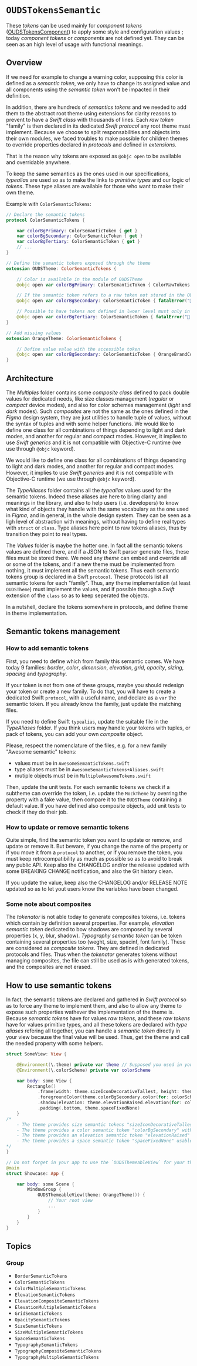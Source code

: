 # ``OUDSTokensSemantic``

These _tokens_ can be used mainly for _component tokens_ ([OUDSTokensComponent](https://ios.unified-design-system.orange.com/documentation/oudstokenscomponent/)) to apply some style and configuration values ; today _component tokens_ or _components_ are not defined yet.
They can be seen as an high level of usage with functional meanings.

## Overview

If we need for example to change a warning color, supposing this color is defined as a _semantic token_, we only have to change its assigned value and all components using the _semantic token_ won't be impacted in their definition.

In addition, there are hundreds of _semantics tokens_ and we needed to add them to the abstract root theme using extensions for clarity reasons to prevent to have a _Swift class_ with thousands of lines. Each _raw token_ "family" is then declared in its dedicated _Swift protocol_ any root theme must implement. Because we choose to split responsabilities and objects into their own modules, we faced troubles to make possible for children themes to override properties declared in _protocols_ and defined in _extensions_.

That is the reason why tokens are exposed as `@objc open` to be available and overridable anywhere. 

To keep the same semantics as the ones used in our specifications, _typealias_ are used so as to make the links to _primitive types_ and our logic of _tokens_. These type aliases are available for those who want to make their own theme.

Example with ``ColorSemanticTokens``:

```swift
// Declare the semantic tokens
protocol ColorSemanticTokens {

    var colorBgPrimary: ColorSemanticToken { get }
    var colorBgSecondary: ColorSemanticToken { get }
    var colorBgTertiary: ColorSemanticToken { get }
    // ...
}

// Define the semantic tokens exposed through the theme
extension OUDSTheme: ColorSemanticTokens {

    // Color is available in the module of OUDSTheme
    @objc open var colorBgPrimary: ColorSemanticToken { ColorRawTokens.colorFunctionalWhite }

    // If the semantic token refers to a raw token not stored in the OUDSTheme module, override later and throw error because unxpected state if used
    @objc open var colorBgSecondary: ColorSemanticToken { fatalError("🤖 Raw token unavailable for colorBgSecondary!") }

    // Possible to have tokens not defined in lwoer level must only in themes implementation, throw error if used because unexpected state
    @objc open var colorBgTertiary: ColorSemanticToken { fatalError("🤖 No value defined for colorBgTertiary!") }
}

// Add missing values
extension OrangeTheme: ColorSemanticTokens {

    // Define value value with the accessible token 
    @objc open var colorBgSecondary: ColorSemanticToken { OrangeBrandColorRawTokens.colorOrange200 }
}
```

## Architecture

The *Multiples* folder contains some _composite class_ defined to pack double values for dedicated needs, like size classes management (_regular_ or _compact_ device modes), and also for color schemes management (_light_ and _dark_ modes).
Such *composites* are not the same as the ones defined in the *Figma* design system, they are just utilities to handle tuple of values, without the syntax of tuples and with some helper functions.
We would like to define one class for all combinations of things depending to light and dark modes, and another for regular and compact modes. However, it implies to use _Swift generics_ and it is not compatible with Objective-C runtime (we use through `@objc` keyword).

We would like to define one class for all combinations of things depending to light and dark modes, and another for regular and compact modes. However, it implies to use _Swift generics_ and it is not compatible with Objective-C runtime (we use through `@objc` keyword).

The *TypeAliases* folder contains all the *typealias* values used for the semantic tokens.
Indeed these aliases are here to bring clarity and meanings in the library, and also to help users (i.e. developers) to know what kind of objects they handle with the same vocabulary as the one used in *Figma*, and in general, in the whole design system. They can be seen as a ligh level of abstraction with meanings, without having to define real types with `struct` or `class`.
Type aliases here point to raw tokens aliases, thus by transition they point to real types.

The *Values* folder is maybe the hotter one.
In fact all the semantic tokens values are defined there, and if a JSON to Swift parser generate files, these files must be stored there. We need any _theme_ can embed and override all or some of the tokens, and if a new theme must be implemented from nothing, it must implement all the semantic tokens. Thus each semantic tokens group is declared in a Swft `protocol`.
These protocols list all semantic tokens for each "family". Thus, any theme implementation (at least `OUDSTheme`) must implement the values, and if possible through a _Swift_ extension of the `class` so as to keep seperated the objects.

In a nutshell, declare the tokens somewhere in protocols, and define theme in theme implementation.

## Semantic tokens management

### How to add semantic tokens

First, you need to define which from family this semantic comes. We have today 9 families: *border*, *color*, *dimension*, *elevation*, *grid*, *opacity*, *sizing*, *spacing* and *typography*.

If your token is not from one of these groups, maybe you should redesign your token or create a new family. To do that, you will have to create a dedicated Swift `protocol`, with a useful name, and declare as a `var` the semantic token. If you already know the family, just update the matching files.

If you need to define Swift `typealias`, update the suitable file in the *TypeAliases* folder. If you think users may handle your tokens with tuples, or pack of tokens, you can add your own *composite* object.

Please, respect the nomenclature of the files, e.g. for a new family "Awesome semantic" tokens:
- values must be in `AwesomeSemanticTokens.swift`
- type aliases must be in `AwesomeSemanticTokens+Aliases.swift`
- mutiple objects must be in `MultipleAwesomeTokens.swift`

Then, update the unit tests. For each semantic tokens we check if a subtheme can override the token, i.e. update the `MockTheme` by overring the property with a fake value, then compare it to the `OUDSTheme` containing a default value. If you have defined also composite objects, add unit tests to check if they do their job.

### How to update or remove semantic tokens

Quite simple, find the semantic token you want to update or remove, and update or remove it.
But beware, if you change the name of the property or if you move it from a `protocol` to another, or if you remove the token, you must keep retrocompatibility as much as possible so as to avoid to break any public API. Keep also the CHANGELOG and/or the release updated with some BREAKING CHANGE notification, and also the Git history clean.

If you update the value, keep also the CHANGELOG and/or RELEASE NOTE updated so as to let yout users know the variables have been changed.

### Some note about composites

The *tokenator* is not able today to generate composites tokens, i.e. tokens which contain by definition several properties.
For example, *elevation semantic token* dedicated to bow shadows are composed by several properties (x, y, blur, shadow).
*Typography semantic token* can be token containing several properties too (weght, size, spacinf, font family).
These are considered as *composite tokens*. They are defined in dedicated protocols and files.
Thus when the *tokenator* generates tokens without managing composites, the file can still be used as is with generated tokens, and the composites are not erased.

## How to use semantic tokens

In fact, the semantic tokens are declared and gathered in _Swift protocol_ so as to force any theme to implement them, and also to allow any theme to expose such properties wathever the implementation of the theme is.
Because *semantic tokens* have for values *raw tokens*, and these *raw tokens* have for values primitive types, and all these tokens are declared with *type aliases* refering all together, you can handle a *semantic token* directly in your view because the final value will be used.
Thus, get the theme and call the needed property with some helpers.

```swift
struct SomeView: View {

    @Environment(\.theme) private var theme // Supposed you used in your root view the `OUDSThemeableView` to register the theme
    @Environment(\.colorScheme) private var colorScheme

    var body: some View {
        Rectangle()
            .frame(width: theme.sizeIconDecorativeTallest, height: theme.sizeIconDecorativeTallest)
            .foregroundColor(theme.colorBgSecondary.color(for: colorScheme))
            .shadow(elevation: theme.elevationRaised.elevation(for: colorScheme))
            .padding(.bottom, theme.spaceFixedNone)
    }
/*
    - The theme provides size semantic tokens "sizeIconDecorativeTallest" and "sizeIconDecorativeTallest"
    - The theme provides a color semantic token "colorBgSecondary" with values for light and dark scheme, and you can use the color(for:) helper
    - The theme provides an elevation semantic token "elevationRaised" with values for compact and regualr size classes, and you can use the elevation(for:) helper
    - The theme provides a space semantic token "spaceFixedNone" usable as is
*/
}

// Do not forget in your app to use the `OUDSThemeableView` for your theme, e.g. `OrangeTheme`
@main
struct Showcase: App {

    var body: some Scene {
        WindowGroup {
            OUDSThemeableView(theme: OrangeTheme()) {
                // Your root view
                ...
            }
        }
    }
}
```

## Topics

### Group

- ``BorderSemanticTokens``
- ``ColorSemanticTokens``
- ``ColorMultipleSemanticTokens``
- ``ElevationSemanticTokens``
- ``ElevationCompositeSemanticTokens``
- ``ElevationMultipleSemanticTokens``
- ``GridSemanticTokens``
- ``OpacitySemanticTokens``
- ``SizeSemanticTokens``
- ``SizeMultipleSemanticTokens``
- ``SpaceSemanticTokens``
- ``TypographySemanticTokens``
- ``TypographyCompositeSemanticTokens``
- ``TypographyMultipleSemanticTokens``
